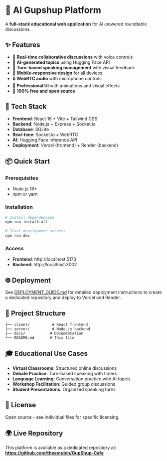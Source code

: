 # 🎯 AI Gupshup Platform

A **full-stack educational web application** for AI-powered roundtable discussions.

## ✨ Features
- 🎤 **Real-time collaborative discussions** with voice controls
- 🤖 **AI-generated topics** using Hugging Face API
- 👥 **Turn-based speaking management** with visual feedback
- 📱 **Mobile-responsive design** for all devices
- 🔒 **WebRTC audio** with microphone controls
- 🎨 **Professional UI** with animations and visual effects
- 💯 **100% free and open source**

## 🚀 Tech Stack
- **Frontend**: React 18 + Vite + Tailwind CSS
- **Backend**: Node.js + Express + Socket.io
- **Database**: SQLite
- **Real-time**: Socket.io + WebRTC
- **AI**: Hugging Face Inference API
- **Deployment**: Vercel (frontend) + Render (backend)

## 📦 Quick Start

### Prerequisites
- Node.js 18+
- npm or yarn

### Installation
```bash
# Install dependencies
npm run install:all

# Start development servers
npm run dev
```

### Access
- **Frontend**: http://localhost:5173
- **Backend**: http://localhost:3002

## 🌐 Deployment
See [DEPLOYMENT_GUIDE.md](./DEPLOYMENT_GUIDE.md) for detailed deployment instructions to create a dedicated repository and deploy to Vercel and Render.

## 📁 Project Structure
```
├── client/          # React frontend
├── server/          # Node.js backend
├── docs/           # Documentation
└── README.md       # This file
```

## 🎓 Educational Use Cases
- **Virtual Classrooms**: Structured online discussions
- **Debate Practice**: Turn-based speaking with timers
- **Language Learning**: Conversation practice with AI topics
- **Workshop Facilitation**: Guided group discussions
- **Student Presentations**: Organized speaking turns

## 📄 License
Open source - see individual files for specific licensing.

## 🌍 Live Repository
This platform is available as a dedicated repository at:
**https://github.com/theemubin/GupShup-Cafe**
